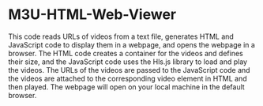 # M3U-HTML-Web-Viewer

This code reads URLs of videos from a text file, generates HTML and JavaScript code to display them in a webpage, and opens the webpage in a browser. The HTML code creates a container for the videos and defines their size, and the JavaScript code uses the Hls.js library to load and play the videos. The URLs of the videos are passed to the JavaScript code and the videos are attached to the corresponding video element in HTML and then played. The webpage will open on your local machine in the default browser.
